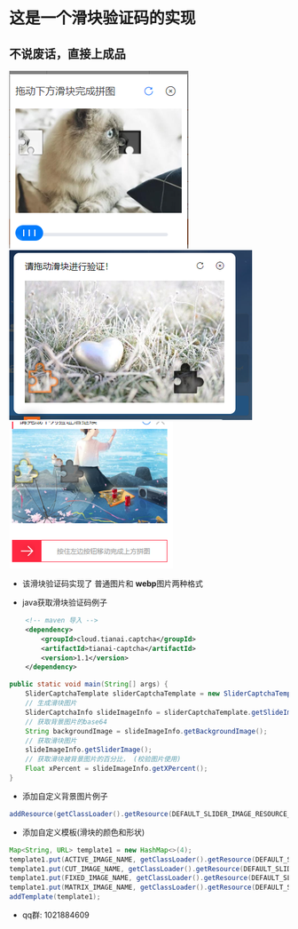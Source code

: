 # 这是一个滑块验证码的实现
## 不说废话，直接上成品
![](image/3.png)
![](image/1.png)
![](image/2.png)


- 该滑块验证码实现了 普通图片和 **webp**图片两种格式

- java获取滑块验证码例子


```xml
    <!-- maven 导入 -->
    <dependency>
        <groupId>cloud.tianai.captcha</groupId>
        <artifactId>tianai-captcha</artifactId>
        <version>1.1</version>
    </dependency>
```


```java
public static void main(String[] args) {
    SliderCaptchaTemplate sliderCaptchaTemplate = new SliderCaptchaTemplate();
    // 生成滑块图片
    SliderCaptchaInfo slideImageInfo = sliderCaptchaTemplate.getSlideImageInfo();
    // 获取背景图片的base64
    String backgroundImage = slideImageInfo.getBackgroundImage();
    // 获取滑块图片
    slideImageInfo.getSliderImage();
    // 获取滑块被背景图片的百分比， (校验图片使用)
    Float xPercent = slideImageInfo.getXPercent();
}
```
- 添加自定义背景图片例子
```java
addResource(getClassLoader().getResource(DEFAULT_SLIDER_IMAGE_RESOURCE_PATH.concat("/1.jpg")));
```
- 添加自定义模板(滑块的颜色和形状)
```java
Map<String, URL> template1 = new HashMap<>(4);
template1.put(ACTIVE_IMAGE_NAME, getClassLoader().getResource(DEFAULT_SLIDER_IMAGE_TEMPLATE_PATH.concat("/1/active.png")));
template1.put(CUT_IMAGE_NAME, getClassLoader().getResource(DEFAULT_SLIDER_IMAGE_TEMPLATE_PATH.concat("/1/cut.png")));
template1.put(FIXED_IMAGE_NAME, getClassLoader().getResource(DEFAULT_SLIDER_IMAGE_TEMPLATE_PATH.concat("/1/fixed.png")));
template1.put(MATRIX_IMAGE_NAME, getClassLoader().getResource(DEFAULT_SLIDER_IMAGE_TEMPLATE_PATH.concat("/1/matrix.png")));
addTemplate(template1);
```
- qq群: 1021884609